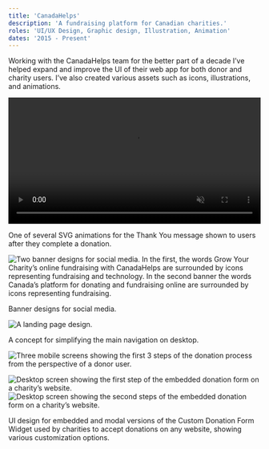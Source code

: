 ```yaml
---
title: 'CanadaHelps'
description: 'A fundraising platform for Canadian charities.'
roles: 'UI/UX Design, Graphic design, Illustration, Animation'
dates: '2015 - Present'
---
```


Working with the CanadaHelps team for the better part of a decade I’ve helped expand and improve the UI of their web app for both donor and charity users.
I’ve also created various assets such as icons, illustrations, and animations.

<p>
<video width="100%" height="auto" class="video" autoplay loop muted>
  <source src="/images/canadahelps/ch-animation-bear.mp4" type="video/mp4">
  Your browser does not support the video tag.
</video>
</p>
<p class="caption">One of several SVG animations for the Thank You message shown to users after they complete a donation.</p>

![Two banner designs for social media. In the first, the words Grow Your Charity’s online fundraising with CanadaHelps are surrounded by icons representing fundraising and technology. In the second banner the words Canada’s platform for donating and fundraising online are surrounded by icons representing fundraising.](/images/canadahelps/ch-illustration-1.png)

<p class="caption">Banner designs for social media.</p>

![A landing page design.](/images/canadahelps/ch-mainnav.png)

<p class="caption">A concept for simplifying the main navigation on desktop.</p>

![Three mobile screens showing the first 3 steps of the donation process from the perspective of a donor user.](/images/canadahelps/cd-cdfWidget-2.png)

![Desktop screen showing the first step of the embedded donation form on a charity’s website.](/images/canadahelps/cd-cdfWidget-3.jpg)
![Desktop screen showing the second steps of the embedded donation form on a charity’s website.](/images/canadahelps/cd-cdfWidget-4.jpg)

<p class="caption">UI design for embedded and modal versions of the Custom Donation Form Widget used by charities to accept donations on any website, showing various customization options.</p>
